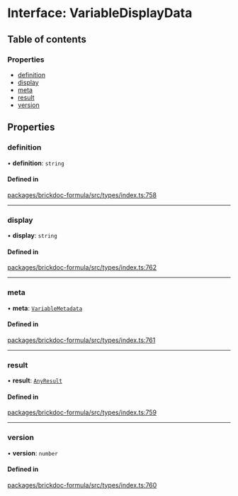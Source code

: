 # Interface: VariableDisplayData

## Table of contents

### Properties

- [definition](VariableDisplayData.md#definition)
- [display](VariableDisplayData.md#display)
- [meta](VariableDisplayData.md#meta)
- [result](VariableDisplayData.md#result)
- [version](VariableDisplayData.md#version)

## Properties

### <a id="definition" name="definition"></a> definition

• **definition**: `string`

#### Defined in

[packages/brickdoc-formula/src/types/index.ts:758](https://github.com/brickdoc/brickdoc/blob/main/packages/brickdoc-formula/src/types/index.ts#L758)

___

### <a id="display" name="display"></a> display

• **display**: `string`

#### Defined in

[packages/brickdoc-formula/src/types/index.ts:762](https://github.com/brickdoc/brickdoc/blob/main/packages/brickdoc-formula/src/types/index.ts#L762)

___

### <a id="meta" name="meta"></a> meta

• **meta**: [`VariableMetadata`](VariableMetadata.md)

#### Defined in

[packages/brickdoc-formula/src/types/index.ts:761](https://github.com/brickdoc/brickdoc/blob/main/packages/brickdoc-formula/src/types/index.ts#L761)

___

### <a id="result" name="result"></a> result

• **result**: [`AnyResult`](../README.md#anyresult)

#### Defined in

[packages/brickdoc-formula/src/types/index.ts:759](https://github.com/brickdoc/brickdoc/blob/main/packages/brickdoc-formula/src/types/index.ts#L759)

___

### <a id="version" name="version"></a> version

• **version**: `number`

#### Defined in

[packages/brickdoc-formula/src/types/index.ts:760](https://github.com/brickdoc/brickdoc/blob/main/packages/brickdoc-formula/src/types/index.ts#L760)
